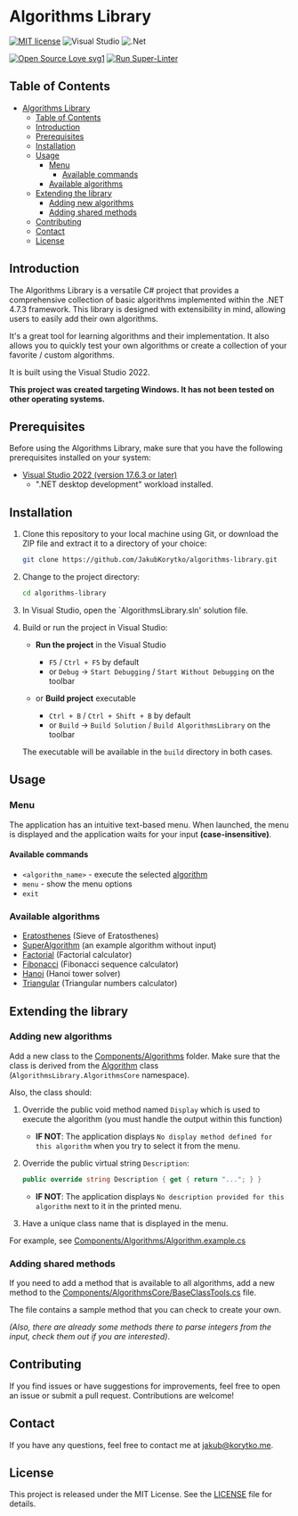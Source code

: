 # Algorithms Library

[![MIT license](https://img.shields.io/badge/License-MIT-blue.svg?style=for-the-badge)](LICENSE)
![Visual Studio](https://img.shields.io/badge/Visual%20Studio-5C2D91.svg?style=for-the-badge&logo=visual-studio&logoColor=white)
![.Net](https://img.shields.io/badge/.NET-5C2D91?style=for-the-badge&logo=.net&logoColor=white)

[![Open Source Love svg1](https://badges.frapsoft.com/os/v1/open-source.svg?v=103)](https://github.com/ellerbrock/open-source-badges/)
[![Run Super-Linter](https://github.com/JakubKorytko/algorithms-library/actions/workflows/super-linter.yml/badge.svg?branch=0.1.0-alpha.1)](https://github.com/JakubKorytko/algorithms-library/actions/workflows/super-linter.yml?branch=0.1.0-alpha.1)

## Table of Contents

- [Algorithms Library](#algorithms-library)
  - [Table of Contents](#table-of-contents)
  - [Introduction](#introduction)
  - [Prerequisites](#prerequisites)
  - [Installation](#installation)
  - [Usage](#usage)
    - [Menu](#menu)
      - [Available commands](#available-commands)
    - [Available algorithms](#available-algorithms)
  - [Extending the library](#extending-the-library)
    - [Adding new algorithms](#adding-new-algorithms)
    - [Adding shared methods](#adding-shared-methods)
  - [Contributing](#contributing)
  - [Contact](#contact)
  - [License](#license)

## Introduction

The Algorithms Library is a versatile C# project
that provides a comprehensive collection of basic algorithms
implemented within the .NET 4.7.3 framework.
This library is designed with extensibility in mind,
allowing users to easily add their own algorithms.

It's a great tool for learning algorithms and their implementation.
It also allows you to quickly test your own algorithms or create a collection of your favorite / custom algorithms.

It is built using the Visual Studio 2022.

**This project was created targeting Windows. It has not been tested on other operating systems.**

## Prerequisites

Before using the Algorithms Library, make sure that you have the following prerequisites installed on your system:

- [Visual Studio 2022 (version 17.6.3 or later)](https://visualstudio.microsoft.com/vs/)
  - ".NET desktop development" workload installed.

## Installation

1. Clone this repository to your local machine using Git,
or download the ZIP file and extract it to a directory of your choice:

    ```bash
    git clone https://github.com/JakubKorytko/algorithms-library.git
    ```

1. Change to the project directory:

    ```bash
    cd algorithms-library
    ```

1. In Visual Studio, open the `AlgorithmsLibrary.sln' solution file.

1. Build or run the project in Visual Studio:

    - **Run the project** in the Visual Studio
      - `F5` /  `Ctrl + F5` by default
      - or `Debug` -> `Start Debugging` / `Start Without Debugging` on the toolbar

    - or **Build project** executable
      - `Ctrl + B` / `Ctrl + Shift + B` by default
      - or `Build` -> `Build Solution` / `Build AlgorithmsLibrary` on the toolbar

    The executable will be available in the `build` directory in both cases.

## Usage

### Menu

The application has an intuitive text-based menu.
When launched, the menu is displayed and the application waits for your input **(case-insensitive)**.

#### Available commands

- `<algorithm_name>` - execute the selected [algorithm](#available-algorithms)
- `menu` - show the menu options
- `exit`

### Available algorithms

- [Eratosthenes](./Components/Algorithms/Eratosthenes.cs) (Sieve of Eratosthenes)
- [SuperAlgorithm](./Components/Algorithms/Algorithm.example.cs) (an example algorithm without input)
- [Factorial](./Components/Algorithms/Factorial.cs) (Factorial calculator)
- [Fibonacci](./Components/Algorithms/Fibonacci.cs) (Fibonacci sequence calculator)
- [Hanoi](./Components/Algorithms/Hanoi.cs) (Hanoi tower solver)
- [Triangular](./Components/Algorithms/Triangular.cs) (Triangular numbers calculator)

## Extending the library

### Adding new algorithms

Add a new class to the [Components/Algorithms](./Components/Algorithms/) folder.
Make sure that the class is derived from the [Algorithm](./Components/AlgorithmsCore/BaseClass.cs) class
(`AlgorithmsLibrary.AlgorithmsCore` namespace).

Also, the class should:

1. Override the public void method named `Display`
which is used to execute the algorithm
(you must handle the output within this function)  

   - **IF NOT**: The application displays
    `No display method defined for this algorithm`
    when you try to select it from the menu.

1. Override the public virtual string `Description`:

    ```c#
    public override string Description { get { return "..."; } }
    ```

   - **IF NOT**: The application displays
    `No description provided for this algorithm`
    next to it in the printed menu.

1. Have a unique class name that is displayed in the menu.

For example, see [Components/Algorithms/Algorithm.example.cs](./Components/Algorithms/Algorithm.example.cs)

### Adding shared methods

If you need to add a method that is available to all algorithms,
add a new method to the [Components/AlgorithmsCore/BaseClassTools.cs](./Components/AlgorithmsCore/BaseClassTools.cs) file.

The file contains a sample method that you can check to create your own.

*(Also, there are already some methods there to parse integers from the input,
check them out if you are interested)*.

## Contributing

If you find issues or have suggestions for improvements,
feel free to open an issue or submit a pull request.
Contributions are welcome!

## Contact

If you have any questions, feel free to contact me at <jakub@korytko.me>.

## License

This project is released under the MIT License. See the [LICENSE](LICENSE) file for details.
